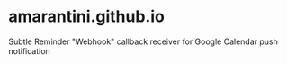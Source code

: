 # amarantini.github.io
Subtle Reminder "Webhook" callback receiver for Google Calendar push notification
